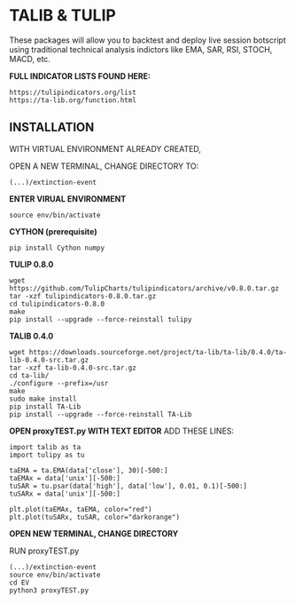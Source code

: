 
TALIB & TULIP
====================

These packages will allow you to backtest and deploy live session botscript using traditional technical analysis indictors like EMA, SAR, RSI, STOCH, MACD, etc.

**FULL INDICATOR LISTS FOUND HERE:**
        
    https://tulipindicators.org/list
    https://ta-lib.org/function.html


INSTALLATION
---------------------


WITH VIRTUAL ENVIRONMENT ALREADY CREATED,

OPEN A NEW TERMINAL, CHANGE DIRECTORY TO:

    (...)/extinction-event

**ENTER VIRUAL ENVIRONMENT**

    source env/bin/activate

**CYTHON (prerequisite)**

    pip install Cython numpy 

**TULIP 0.8.0**

    wget https://github.com/TulipCharts/tulipindicators/archive/v0.8.0.tar.gz
    tar -xzf tulipindicators-0.8.0.tar.gz
    cd tulipindicators-0.8.0
    make 
    pip install --upgrade --force-reinstall tulipy

**TALIB 0.4.0**

    wget https://downloads.sourceforge.net/project/ta-lib/ta-lib/0.4.0/ta-lib-0.4.0-src.tar.gz
    tar -xzf ta-lib-0.4.0-src.tar.gz
    cd ta-lib/
    ./configure --prefix=/usr
    make
    sudo make install
    pip install TA-Lib 
    pip install --upgrade --force-reinstall TA-Lib
    
**OPEN proxyTEST.py WITH TEXT EDITOR**
ADD THESE LINES:

    import talib as ta
    import tulipy as tu

    taEMA = ta.EMA(data['close'], 30)[-500:]
    taEMAx = data['unix'][-500:]
    tuSAR = tu.psar(data['high'], data['low'], 0.01, 0.1)[-500:]
    tuSARx = data['unix'][-500:]    

    plt.plot(taEMAx, taEMA, color="red")
    plt.plot(tuSARx, tuSAR, color="darkorange")     
    
**OPEN NEW TERMINAL, CHANGE DIRECTORY**

RUN proxyTEST.py

    (...)/extinction-event
    source env/bin/activate
    cd EV
    python3 proxyTEST.py
